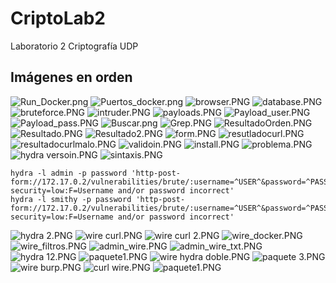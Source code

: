 # CriptoLab2
Laboratorio 2 Criptografía UDP
## Imágenes en orden
![Run_Docker.png](https://github.com/misqcl/CriptoLab2/blob/cae4384d2d47f90bfb0ea2221b0410a116be847e/Run_Docker.png)
![Puertos_docker.png](https://github.com/misqcl/CriptoLab2/blob/cae4384d2d47f90bfb0ea2221b0410a116be847e/Puertos_docker.png)
![browser.PNG](https://github.com/misqcl/CriptoLab2/blob/cae4384d2d47f90bfb0ea2221b0410a116be847e/browser.PNG)
![database.PNG](https://github.com/misqcl/CriptoLab2/blob/cae4384d2d47f90bfb0ea2221b0410a116be847e/database.PNG)
![bruteforce.PNG](https://github.com/misqcl/CriptoLab2/blob/cae4384d2d47f90bfb0ea2221b0410a116be847e/bruteforce.PNG)
![intruder.PNG](https://github.com/misqcl/CriptoLab2/blob/cae4384d2d47f90bfb0ea2221b0410a116be847e/intruder.PNG)
![payloads.PNG](https://github.com/misqcl/CriptoLab2/blob/cae4384d2d47f90bfb0ea2221b0410a116be847e/payloads.PNG)
![Payload_user.PNG](https://github.com/misqcl/CriptoLab2/blob/cae4384d2d47f90bfb0ea2221b0410a116be847e/Payload_user.PNG)
![Payload_pass.PNG](https://github.com/misqcl/CriptoLab2/blob/cae4384d2d47f90bfb0ea2221b0410a116be847e/Payload_pass.PNG)
![Buscar.png](https://github.com/misqcl/CriptoLab2/blob/cae4384d2d47f90bfb0ea2221b0410a116be847e/Buscar.png)
![Grep.PNG](https://github.com/misqcl/CriptoLab2/blob/cae4384d2d47f90bfb0ea2221b0410a116be847e/Grep.PNG)
![ResultadoOrden.PNG](https://github.com/misqcl/CriptoLab2/blob/cae4384d2d47f90bfb0ea2221b0410a116be847e/ResultadoOrden.PNG)
![Resultado.PNG](https://github.com/misqcl/CriptoLab2/blob/cae4384d2d47f90bfb0ea2221b0410a116be847e/Resultado.PNG)
![Resultado2.PNG](https://github.com/misqcl/CriptoLab2/blob/cae4384d2d47f90bfb0ea2221b0410a116be847e/Resultado2.PNG)
![form.PNG](https://github.com/misqcl/CriptoLab2/blob/cae4384d2d47f90bfb0ea2221b0410a116be847e/form.PNG)
![resutladocurl.PNG](https://github.com/misqcl/CriptoLab2/blob/cae4384d2d47f90bfb0ea2221b0410a116be847e/resutladocurl.PNG)
![resultadocurlmalo.PNG](https://github.com/misqcl/CriptoLab2/blob/cae4384d2d47f90bfb0ea2221b0410a116be847e/resultadocurlmalo.PNG)
![validoin.PNG](https://github.com/misqcl/CriptoLab2/blob/cae4384d2d47f90bfb0ea2221b0410a116be847e/validoin.PNG)
![install.PNG](https://github.com/misqcl/CriptoLab2/blob/cae4384d2d47f90bfb0ea2221b0410a116be847e/install.PNG)
![problema.PNG](https://github.com/misqcl/CriptoLab2/blob/cae4384d2d47f90bfb0ea2221b0410a116be847e/problema.PNG)
![hydra versoin.PNG](https://github.com/misqcl/CriptoLab2/blob/cae4384d2d47f90bfb0ea2221b0410a116be847e/hydra%20versoin.PNG)
![sintaxis.PNG](https://github.com/misqcl/CriptoLab2/blob/cae4384d2d47f90bfb0ea2221b0410a116be847e/sintaxis.PNG)
```
hydra -l admin -p password 'http-post-form://172.17.0.2/vulnerabilities/brute/:username=^USER^&password=^PASS^&Login=Login:H=Cookie:\:PHPSESSID=rm1bpt29fb23gvchalk0d59t22; security=low:F=Username and/or password incorrect'
hydra -l smithy -p password 'http-post-form://172.17.0.2/vulnerabilities/brute/:username=^USER^&password=^PASS^&Login=Login:H=Cookie:\:PHPSESSID=rm1bpt29fb23gvchalk0d59t22; security=low:F=Username and/or password incorrect'
```
![hydra 2.PNG](https://github.com/misqcl/CriptoLab2/blob/cae4384d2d47f90bfb0ea2221b0410a116be847e/hydra%202.PNG)
![wire curl.PNG](https://github.com/misqcl/CriptoLab2/blob/cae4384d2d47f90bfb0ea2221b0410a116be847e/wire%20curl.PNG)
![wire curl 2.PNG](https://github.com/misqcl/CriptoLab2/blob/cae4384d2d47f90bfb0ea2221b0410a116be847e/wire%20curl%202.PNG)
![wire_docker.PNG](https://github.com/misqcl/CriptoLab2/blob/cae4384d2d47f90bfb0ea2221b0410a116be847e/wire_docker.PNG)
![wire_filtros.PNG](https://github.com/misqcl/CriptoLab2/blob/cae4384d2d47f90bfb0ea2221b0410a116be847e/wire_filtros.PNG)
![admin_wire.PNG](https://github.com/misqcl/CriptoLab2/blob/7aeb630b855bb38e841fdad30ed05c6388461c6a/admin_wire.PNG)
![admin_wire_txt.PNG](https://github.com/misqcl/CriptoLab2/blob/cae4384d2d47f90bfb0ea2221b0410a116be847e/admin_wire_txt.PNG)
![hydra 12.PNG](https://github.com/misqcl/CriptoLab2/blob/cae4384d2d47f90bfb0ea2221b0410a116be847e/hydra%2012.PNG)
![paquete1.PNG](https://github.com/misqcl/CriptoLab2/blob/cae4384d2d47f90bfb0ea2221b0410a116be847e/paquete1.PNG)
![wire hydra doble.PNG](https://github.com/misqcl/CriptoLab2/blob/cae4384d2d47f90bfb0ea2221b0410a116be847e/wire%20hydra%20doble.PNG)
![paquete 3.PNG](https://github.com/misqcl/CriptoLab2/blob/cae4384d2d47f90bfb0ea2221b0410a116be847e/paquete%203.PNG)
![wire burp.PNG](https://github.com/misqcl/CriptoLab2/blob/7aeb630b855bb38e841fdad30ed05c6388461c6a/wire%20burp.PNG)
![curl wire.PNG](https://github.com/misqcl/CriptoLab2/blob/cae4384d2d47f90bfb0ea2221b0410a116be847e/curl%20wire.PNG)
![paquete1.PNG](https://github.com/misqcl/CriptoLab2/blob/cae4384d2d47f90bfb0ea2221b0410a116be847e/paquete1.PNG)
